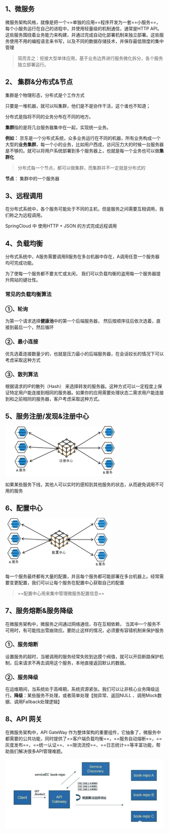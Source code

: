 ## 1、微服务

微服务架构风格，就像是把一个==单独的应用==程序开发为一套==小服务==，每个小服务运行在自己的进程中，并使用轻量级的机制通信，通常是HTTP API。 这些服务围绕着业务能力来构建，并通过完成自动化部署机制来独立部署。这些服务使用不用的编程语言来书写，以及不同的数据存储技术，并保存最低限度的集中管理

> 简而言之：拒接大型单体应用，基于业务边界进行服务微化拆分，各个服务独立部署运行。

## 2、 集群&分布式&节点

集群是个物理形态，分布式是个工作方式

只要是一堆机器，就可以叫集群，他们是不是协作干活，这个谁也不知道；

分布式是指将不同的业务分布在不同的地方。

**集群**指的是将几台服务器集中在一起，实现统一业务。

**例如：** 京东是一个分布式系统，众多业务运行在不同的机器，所有业务构成一个大型的**业务集群**，每一个小的业务，比如用户西戎，访问压力大的时候一台服务器是不够的。就可以将用户系统部署到多个服务器上，也就是每一个业务也可以做**集群化**

> 分布式每一个节点，都可以做集群，而集群并不一定就是分布式的

**节点**： 集群中的一个服务器

##  3、远程调用

在分布式系统中，各个服务可能处于不同的主机，但是服务之间需要互相调用，我们称之为远程调用。

SpringCloud 中 使用HTTP +  JSON 的方式完成远程调用

## 4、负载均衡

分布式系统中，A服务需要调用B服务在多台机器中存在，A调用任意一个服务器均可完成功能。

为了使每一个服务都不要太忙或太闲， 我们可以负载均衡的盗用每一个服务器提升网站的键壮性。

###  常见的负载均衡算法

### ①、轮询

为第一个请求选择**健康池**中的第一个后端服务器， 然后按顺序往后依次选着，直接到最后一个，然后循环

### ②、最小连接

优先选着连接数量少的，也就是压力最小的后端服务器，在会话较长的情况下可以考虑采取这种方式

### ③、散列算法

根据请求的IP的散列（Hash） 来选择转发的服务器。这种方式可以一定程度上保证特定用户能连接到相同的服务器。如果你的应用需要处理状态二需求用户能连接到和之前相同的服务器，客户考虑采取这种方式。

## 5、服务注册/发现&注册中心

![注册中心](./assert/注册中心.png)

如果某些服务下线，其他人可以实时的感知到其他服务的状态，从而避免调用不可用的服务

## 6、配置中心

![配置中心](./assert/配置中心.png)

每一个服务最终都有大量的配置，并且每个服务都可能部署在多台机器上。经常需要变更配置，我们可以让每个服务在配置中心获取自己的配置

> ==配置中心用来集中管理微服务配置信息==

##  7、服务熔断&服务降级

在微服务架构中，微服务之间通过网络通信，存在互相依赖， 当其中一个服务不可用时，有可能找出雪崩效应。要防止这样的情况，必须要有容错机制来保护服务

### ①、服务熔断

设置服务的超时，当被调用的服务经常失败到达摸个阀值，就可以开启断路保护机制，后来请求不再去调用这个服务，本地直接返回默认的数据。

### ②、服务降级

在运维期间，当系统处于高峰期，系统资源紧张。我们可以让非核心业务降级运行。**降级**：某些服务不处理，或者简单处理【抛异常、返回NULL 、调用Mock数据、调用Fallback处理逻辑】

## 8、API 网关

在微服务架构中，API GateWay 作为整体架构的重要组件，它抽象了，微服务中都需要的公共功能，同时提供了==客户端负载均衡==，==服务自动熔断==，==灰度发布==，==统一认证==、==限流流控==、==日志统计==等丰富功能，帮助我们解决很多API管理难题。





![API网关](./assert/API网关.png)
